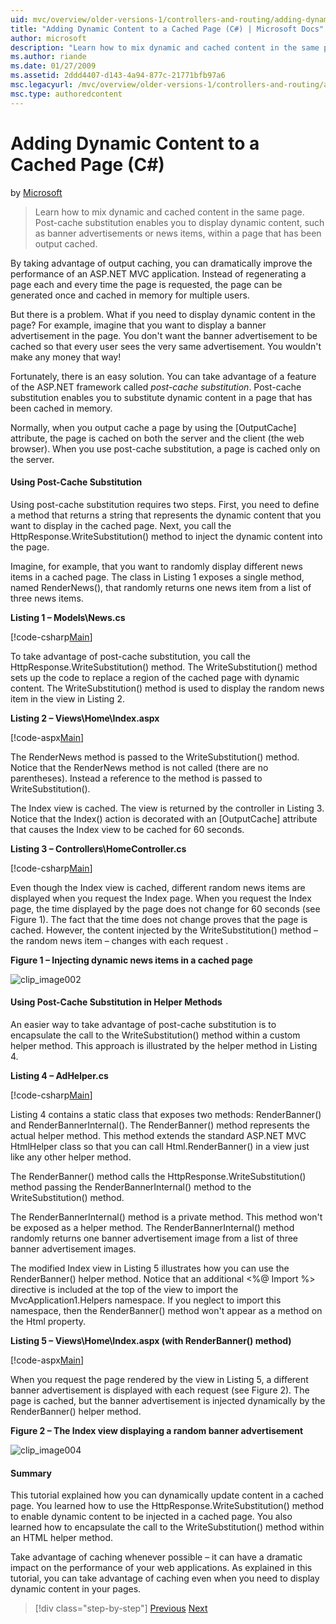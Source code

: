 ```yaml
---
uid: mvc/overview/older-versions-1/controllers-and-routing/adding-dynamic-content-to-a-cached-page-cs
title: "Adding Dynamic Content to a Cached Page (C#) | Microsoft Docs"
author: microsoft
description: "Learn how to mix dynamic and cached content in the same page. Post-cache substitution enables you to display dynamic content, such as banner advertisements o..."
ms.author: riande
ms.date: 01/27/2009
ms.assetid: 2ddd4407-d143-4a94-877c-21771bfb97a6
msc.legacyurl: /mvc/overview/older-versions-1/controllers-and-routing/adding-dynamic-content-to-a-cached-page-cs
msc.type: authoredcontent
---
```

# Adding Dynamic Content to a Cached Page (C#)

by [Microsoft](https://github.com/microsoft)

> Learn how to mix dynamic and cached content in the same page. Post-cache substitution enables you to display dynamic content, such as banner advertisements or news items, within a page that has been output cached.


By taking advantage of output caching, you can dramatically improve the performance of an ASP.NET MVC application. Instead of regenerating a page each and every time the page is requested, the page can be generated once and cached in memory for multiple users.

But there is a problem. What if you need to display dynamic content in the page? For example, imagine that you want to display a banner advertisement in the page. You don't want the banner advertisement to be cached so that every user sees the very same advertisement. You wouldn't make any money that way!

Fortunately, there is an easy solution. You can take advantage of a feature of the ASP.NET framework called *post-cache substitution*. Post-cache substitution enables you to substitute dynamic content in a page that has been cached in memory.


Normally, when you output cache a page by using the [OutputCache] attribute, the page is cached on both the server and the client (the web browser). When you use post-cache substitution, a page is cached only on the server.


#### Using Post-Cache Substitution

Using post-cache substitution requires two steps. First, you need to define a method that returns a string that represents the dynamic content that you want to display in the cached page. Next, you call the HttpResponse.WriteSubstitution() method to inject the dynamic content into the page.

Imagine, for example, that you want to randomly display different news items in a cached page. The class in Listing 1 exposes a single method, named RenderNews(), that randomly returns one news item from a list of three news items.

**Listing 1 – Models\News.cs**

[!code-csharp[Main](adding-dynamic-content-to-a-cached-page-cs/samples/sample1.cs)]

To take advantage of post-cache substitution, you call the HttpResponse.WriteSubstitution() method. The WriteSubstitution() method sets up the code to replace a region of the cached page with dynamic content. The WriteSubstitution() method is used to display the random news item in the view in Listing 2.

**Listing 2 – Views\Home\Index.aspx**

[!code-aspx[Main](adding-dynamic-content-to-a-cached-page-cs/samples/sample2.aspx)]

The RenderNews method is passed to the WriteSubstitution() method. Notice that the RenderNews method is not called (there are no parentheses). Instead a reference to the method is passed to WriteSubstitution().

The Index view is cached. The view is returned by the controller in Listing 3. Notice that the Index() action is decorated with an [OutputCache] attribute that causes the Index view to be cached for 60 seconds.

**Listing 3 – Controllers\HomeController.cs**

[!code-csharp[Main](adding-dynamic-content-to-a-cached-page-cs/samples/sample3.cs)]

Even though the Index view is cached, different random news items are displayed when you request the Index page. When you request the Index page, the time displayed by the page does not change for 60 seconds (see Figure 1). The fact that the time does not change proves that the page is cached. However, the content injected by the WriteSubstitution() method – the random news item – changes with each request .

**Figure 1 – Injecting dynamic news items in a cached page**

![clip_image002](adding-dynamic-content-to-a-cached-page-cs/_static/image1.jpg)

#### Using Post-Cache Substitution in Helper Methods

An easier way to take advantage of post-cache substitution is to encapsulate the call to the WriteSubstitution() method within a custom helper method. This approach is illustrated by the helper method in Listing 4.

**Listing 4 – AdHelper.cs**

[!code-csharp[Main](adding-dynamic-content-to-a-cached-page-cs/samples/sample4.cs)]

Listing 4 contains a static class that exposes two methods: RenderBanner() and RenderBannerInternal(). The RenderBanner() method represents the actual helper method. This method extends the standard ASP.NET MVC HtmlHelper class so that you can call Html.RenderBanner() in a view just like any other helper method.

The RenderBanner() method calls the HttpResponse.WriteSubstitution() method passing the RenderBannerInternal() method to the WriteSubstitution() method.

The RenderBannerInternal() method is a private method. This method won't be exposed as a helper method. The RenderBannerInternal() method randomly returns one banner advertisement image from a list of three banner advertisement images.

The modified Index view in Listing 5 illustrates how you can use the RenderBanner() helper method. Notice that an additional &lt;%@ Import %&gt; directive is included at the top of the view to import the MvcApplication1.Helpers namespace. If you neglect to import this namespace, then the RenderBanner() method won't appear as a method on the Html property.

**Listing 5 – Views\Home\Index.aspx (with RenderBanner() method)**

[!code-aspx[Main](adding-dynamic-content-to-a-cached-page-cs/samples/sample5.aspx)]

When you request the page rendered by the view in Listing 5, a different banner advertisement is displayed with each request (see Figure 2). The page is cached, but the banner advertisement is injected dynamically by the RenderBanner() helper method.

**Figure 2 – The Index view displaying a random banner advertisement**

![clip_image004](adding-dynamic-content-to-a-cached-page-cs/_static/image2.jpg)

#### Summary

This tutorial explained how you can dynamically update content in a cached page. You learned how to use the HttpResponse.WriteSubstitution() method to enable dynamic content to be injected in a cached page. You also learned how to encapsulate the call to the WriteSubstitution() method within an HTML helper method.

Take advantage of caching whenever possible – it can have a dramatic impact on the performance of your web applications. As explained in this tutorial, you can take advantage of caching even when you need to display dynamic content in your pages.

> [!div class="step-by-step"]
> [Previous](improving-performance-with-output-caching-cs.md)
> [Next](creating-a-controller-cs.md)
